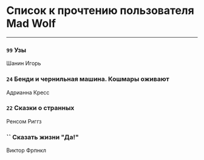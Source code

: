 # Список к прочтению пользователя Mad Wolf
---

### `99` Узы
Шанин Игорь

### `24` Бенди и чернильная машина. Кошмары оживают
Адрианна Кресс

### `22` Сказки о странных
Ренсом Риггз

### `` Сказать жизни "Да!"
Виктор Фрпнкл

